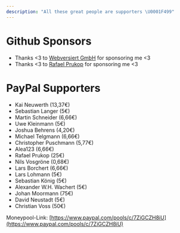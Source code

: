 ```yaml
---
description: "All these great people are supporters \U0001F499"
---
```


# Github Sponsors

* Thanks <3 to [Webversiert GmbH](https://www.webversiert.de/) for sponsoring me <3
* Thanks <3 to [Rafael Prukop](https://github.com/MBDealer) for sponsoring me <3

# PayPal Supporters

* Kai Neuwerth \(13,37€\)
* Sebastian Langer \(5€\)
* Martin Schneider \(6,66€\)
* Uwe Kleinmann \(5€\)
* Joshua Behrens \(4,20€\)
* Michael Telgmann \(6,66€\)
* Christopher Puschmann \(5,77€\)
* Alea123 \(6,66€\)
* Rafael Prukop \(25€\)
* Nils Vosgröne \(0,68€\)
* Lars Borchert \(6,66€\)
* Lars Lohmann \(5€\)
* Sebastian König \(5€\)
* Alexander W.H. Wachert \(5€\)
* Johan Moormann \(75€\)
* David Neustadt \(5€\)
* Christian Voss \(50€\)

Moneypool-Link: [https://www.paypal.com/pools/c/7ZiGCZH8iU](https://www.paypal.com/pools/c/7ZiGCZH8iU)

